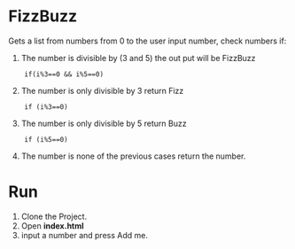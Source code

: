 # FizzBuzz
Gets a list from numbers from 0 to the user input number, check numbers if: 
1. The number is divisible by (3 and 5) the out put will be FizzBuzz
```
    if(i%3==0 && i%5==0)
```
2. The number is only divisible by 3 return Fizz
```
    if (i%3==0) 
```
3. The number is only divisible by 5 return Buzz
```
    if (i%5==0)
```
4. The number is none of the previous cases return the number.


# Run
1. Clone the Project.
2. Open **index.html**
3. input a number and press Add me.
